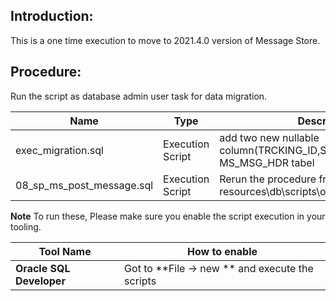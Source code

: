 ## Introduction:

This is a one time execution to move to 2021.4.0 version of Message Store. 

## Procedure:

Run the script as database admin user task for data migration. 

| Name | Type | Description |
|---|---|---|
exec_migration.sql | Execution Script | add two new nullable column(TRCKING_ID,SRC_TRCKING_ID) to MS_MSG_HDR tabel|
08_sp_ms_post_message.sql | Execution Script | Rerun the procedure from location resources\db\scripts\oracle\schema_creation |

**Note** To run these, Please make sure you enable the script execution in your tooling.

| Tool Name | How to enable| 
|---|---|
| **Oracle SQL Developer** | Got to **File -> new **  and execute the scripts|